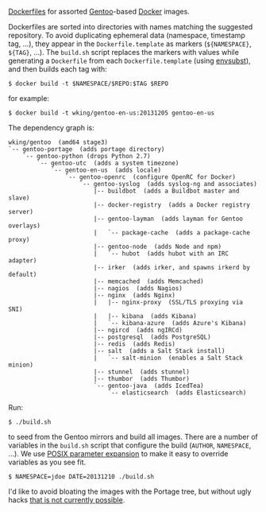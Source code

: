 [Dockerfiles][] for assorted [Gentoo][]-based [Docker][] images.

Dockerfiles are sorted into directories with names matching the
suggested repository.  To avoid duplicating ephemeral data (namespace,
timestamp tag, …), they appear in the `Dockerfile.template` as markers
(`${NAMESPACE}`, `${TAG}`, …).  The `build.sh` script replaces the
markers with values while generating a `Dockerfile` from each
`Dockerfile.template` (using [envsubst][]), and then builds each tag
with:

    $ docker build -t $NAMESPACE/$REPO:$TAG $REPO

for example:

    $ docker build -t wking/gentoo-en-us:20131205 gentoo-en-us

The dependency graph is:

    wking/gentoo  (amd64 stage3)
    `-- gentoo-portage  (adds portage directory)
        `-- gentoo-python (drops Python 2.7)
            `-- gentoo-utc  (adds a system timezone)
                `-- gentoo-en-us  (adds locale)
                    `-- gentoo-openrc  (configure OpenRC for Docker)
                        `-- gentoo-syslog  (adds syslog-ng and associates)
                            |-- buildbot  (adds a Buildbot master and slave)
                            |-- docker-registry  (adds a Docker registry server)
                            |-- gentoo-layman  (adds layman for Gentoo overlays)
                            |   `-- package-cache  (adds a package-cache proxy)
                            |-- gentoo-node  (adds Node and npm)
                            |   `-- hubot  (adds hubot with an IRC adapter)
                            |-- irker  (adds irker, and spawns irkerd by default)
                            |-- memcached  (adds Memcached)
                            |-- nagios  (adds Nagios)
                            |-- nginx  (adds Nginx)
                            |   |-- nginx-proxy  (SSL/TLS proxying via SNI)
                            |   |-- kibana  (adds Kibana)
                            |   `-- kibana-azure  (adds Azure's Kibana)
                            |-- ngircd  (adds ngIRCd)
                            |-- postgresql  (adds PostgreSQL)
                            |-- redis  (adds Redis)
                            |-- salt  (adds a Salt Stack install)
                            |   `-- salt-minion  (enables a Salt Stack minion)
                            |-- stunnel  (adds stunnel)
                            |-- thumbor  (adds Thumbor)
                            `-- gentoo-java  (adds IcedTea)
                                `-- elasticsearch  (adds Elasticsearch)

Run:

    $ ./build.sh

to seed from the Gentoo mirrors and build all images.  There are a
number of variables in the `build.sh` script that configure the build
(`AUTHOR`, `NAMESPACE`, …).  We use [POSIX parameter
expansion][parameter-expansion] to make it easy to override variables
as you see fit.

    $ NAMESPACE=jdoe DATE=20131210 ./build.sh

I'd like to avoid bloating the images with the Portage tree, but
without ugly hacks [that is not currently possible][3156].

[Docker]: http://www.docker.io/
[Dockerfiles]: http://www.docker.io/learn/dockerfile/
[Gentoo]: http://www.gentoo.org/
[envsubst]: http://www.gnu.org/software/gettext/manual/html_node/envsubst-Invocation.html
[parameter-expansion]: http://pubs.opengroup.org/onlinepubs/9699919799/utilities/V3_chap02.html#tag_18_06_02
[3156]: https://github.com/dotcloud/docker/issues/3156

